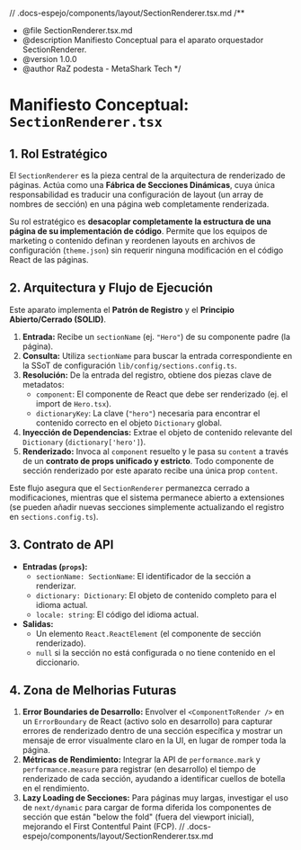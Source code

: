 // .docs-espejo/components/layout/SectionRenderer.tsx.md
/\*\*

- @file SectionRenderer.tsx.md
- @description Manifiesto Conceptual para el aparato orquestador SectionRenderer.
- @version 1.0.0
- @author RaZ podesta - MetaShark Tech
  \*/

# Manifiesto Conceptual: `SectionRenderer.tsx`

## 1. Rol Estratégico

El `SectionRenderer` es la pieza central de la arquitectura de renderizado de páginas. Actúa como una **Fábrica de Secciones Dinámicas**, cuya única responsabilidad es traducir una configuración de layout (un array de nombres de sección) en una página web completamente renderizada.

Su rol estratégico es **desacoplar completamente la estructura de una página de su implementación de código**. Permite que los equipos de marketing o contenido definan y reordenen layouts en archivos de configuración (`theme.json`) sin requerir ninguna modificación en el código React de las páginas.

## 2. Arquitectura y Flujo de Ejecución

Este aparato implementa el **Patrón de Registro** y el **Principio Abierto/Cerrado (SOLID)**.

1.  **Entrada:** Recibe un `sectionName` (ej. `"Hero"`) de su componente padre (la página).
2.  **Consulta:** Utiliza `sectionName` para buscar la entrada correspondiente en la SSoT de configuración `lib/config/sections.config.ts`.
3.  **Resolución:** De la entrada del registro, obtiene dos piezas clave de metadatos:
    - `component`: El componente de React que debe ser renderizado (ej. el import de `Hero.tsx`).
    - `dictionaryKey`: La clave (`"hero"`) necesaria para encontrar el contenido correcto en el objeto `Dictionary` global.
4.  **Inyección de Dependencias:** Extrae el objeto de contenido relevante del `Dictionary` (`dictionary['hero']`).
5.  **Renderizado:** Invoca al `component` resuelto y le pasa su `content` a través de un **contrato de props unificado y estricto**. Todo componente de sección renderizado por este aparato recibe una única prop `content`.

Este flujo asegura que el `SectionRenderer` permanezca cerrado a modificaciones, mientras que el sistema permanece abierto a extensiones (se pueden añadir nuevas secciones simplemente actualizando el registro en `sections.config.ts`).

## 3. Contrato de API

- **Entradas (`props`):**
  - `sectionName: SectionName`: El identificador de la sección a renderizar.
  - `dictionary: Dictionary`: El objeto de contenido completo para el idioma actual.
  - `locale: string`: El código del idioma actual.
- **Salidas:**
  - Un elemento `React.ReactElement` (el componente de sección renderizado).
  - `null` si la sección no está configurada o no tiene contenido en el diccionario.

## 4. Zona de Melhorias Futuras

1.  **Error Boundaries de Desarrollo:** Envolver el `<ComponentToRender />` en un `ErrorBoundary` de React (activo solo en desarrollo) para capturar errores de renderizado dentro de una sección específica y mostrar un mensaje de error visualmente claro en la UI, en lugar de romper toda la página.
2.  **Métricas de Rendimiento:** Integrar la API de `performance.mark` y `performance.measure` para registrar (en desarrollo) el tiempo de renderizado de cada sección, ayudando a identificar cuellos de botella en el rendimiento.
3.  **Lazy Loading de Secciones:** Para páginas muy largas, investigar el uso de `next/dynamic` para cargar de forma diferida los componentes de sección que están "below the fold" (fuera del viewport inicial), mejorando el First Contentful Paint (FCP).
    // .docs-espejo/components/layout/SectionRenderer.tsx.md
